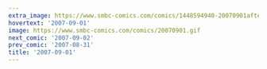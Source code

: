 ```yaml
---
extra_image: https://www.smbc-comics.com/comics/1448594940-20070901after.png
hovertext: '2007-09-01'
image: https://www.smbc-comics.com/comics/20070901.gif
next_comic: '2007-09-02'
prev_comic: '2007-08-31'
title: '2007-09-01'
---
```



